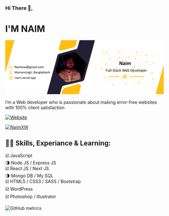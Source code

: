 ### Hi There 👋, 
# I'M NAIM
![](https://github.com/FollowNaim/FollowNaim/blob/main/gitBannerOfNaim.png?raw=true)

I’m a Web developer who is passionate about making error-free websites with 100% client satisfaction

[![Website](https://img.shields.io/website?label=Naim.Vercel.App&style=for-the-badge&url=https%3A%2F%2FNaim.Vercel.App)](https://naim.vercel.app)
<p align="left"> <a href="https://twitter.com/NaimXW" target="blank"><img src="https://img.shields.io/twitter/follow/NAIMXW?logo=twitter&style=for-the-badge" alt="NaimXW" /></a> </p>

## 👨‍💻 Skills, Experiance & Learning: 
☑️ JavaScript <br>
🌗 Node JS / Express JS <br>
☑️ React JS / Next JS <br>
🌗 Mongo DB / My SQL <br>
☑️ HTML5 / CSS3 / SASS / Bootstrap <br>
☑️ WordPress <br> 
☑️ Photoshop / Illustrator <br>

![GitHub metrics](https://metrics.lecoq.io/FollowNaim)  
